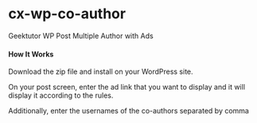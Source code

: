 # cx-wp-co-author

Geektutor WP Post Multiple Author with Ads

#### How It Works

Download the zip file and install on your WordPress site.

On your post screen, enter the ad link that you want to display and it will display it according to the rules.

Additionally, enter the usernames of the co-authors separated by comma
